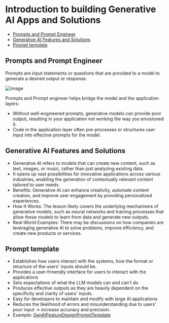 # Introduction to building Generative AI Apps and Solutions
- [Prompts and Prompt Engineer](#prompts-and-prompt-engineer)
- [Generative AI Features and Solutions](#generative-ai-features-and-solutions)
- [Prompt template](#prompt-template)

## Prompts and Prompt Engineer
Prompts are input statements or questions that are provided to a model to generate a desired output or response.

![image](https://github.com/user-attachments/assets/50522311-fcbe-473d-9ffa-7012c7a68f36)

Prompts and Prompt engineer helps bridge the model and the application layers:
- Without well-engineered prompts, generative models can provide poor output, resulting in your application not working the way you envisioned it.
- Code in the application layer often pre-processes or structures user input into effective prompts for the model.

## Generative AI Features and Solutions
- Generative AI refers to models that can create new content, such as text, images, or music, rather than just analyzing existing data.
- It opens up vast possibilities for innovative applications across various industries, enabling the generation of contextually relevant content tailored to user needs.
- Benefits: Generative AI can enhance creativity, automate content creation, and improve user engagement by providing personalized experiences.
- How It Works: The lesson likely covers the underlying mechanisms of generative models, such as neural networks and training processes that allow these models to learn from data and generate new outputs.
- Real-World Examples: There may be discussions on how companies are leveraging generative AI to solve problems, improve efficiency, and create new products or services.

## Prompt template
- Establishes how users interact with the systems, how the format or structure of the users' inputs should be.
- Provides a user-frinendly interface for users to interact with the applications
- Sets expectations of what the LLM models can and can't do
- Produces effective outputs as they are heavily dependent on the specificity and clarity of users' inputs.
- Easy for developers to maintain and modify with large AI applications
- Reduces the likelihood of errors and misunderstanding due to users' poor input -> increase accuracy and precision.
- Example: [GenAIFeatureDesignPromptTemplate](./GenAIFeatureDesignPromptTemplate.ipynb)

## 
